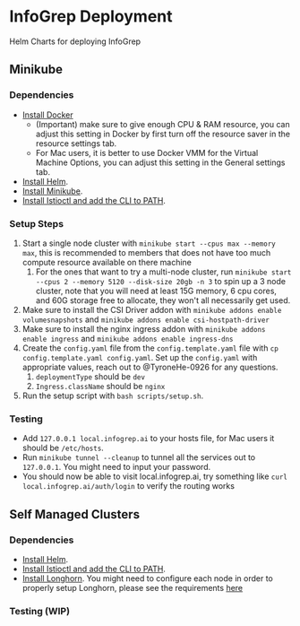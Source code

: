 # InfoGrep Deployment

Helm Charts for deploying InfoGrep

## Minikube

### Dependencies

- [Install Docker](https://docker.com)
  - (Important) make sure to give enough CPU & RAM resource, you can adjust this setting in Docker by first turn off the resource saver in the resource settings tab.
  - For Mac users, it is better to use Docker VMM for the Virtual Machine Options, you can adjust this setting in the General settings tab.
- [Install Helm](https://helm.sh/docs/intro/install/).
- [Install Minikube](https://minikube.sigs.k8s.io/docs/start/?arch=%2Fmacos%2Farm64%2Fstable%2Fbinary+download).
- [Install Istioctl and add the CLI to PATH](https://istio.io/latest/docs/setup/additional-setup/download-istio-release/).

### Setup Steps

1. Start a single node cluster with `minikube start --cpus max --memory max`, this is recommended to members that does not have too much compute resource available on there machine
   1. For the ones that want to try a multi-node cluster, run `minikube start --cpus 2 --memory 5120 --disk-size 20gb -n 3` to spin up a 3 node cluster, note that you will need at least 15G memory, 6 cpu cores, and 60G storage free to allocate, they won't all necessarily get used.
2. Make sure to install the CSI Driver addon with `minikube addons enable volumesnapshots` and `minikube addons enable csi-hostpath-driver`
3. Make sure to install the nginx ingress addon with `minikube addons enable ingress` and `minikube addons enable ingress-dns`
4. Create the `config.yaml` file from the `config.template.yaml` file with `cp config.template.yaml config.yaml`. Set up the `config.yaml` with appropriate values, reach out to @TyroneHe-0926 for any questions.
   1. `deploymentType` should be `dev`
   2. `Ingress.className` should be `nginx`
5. Run the setup script with `bash scripts/setup.sh`.

### Testing

- Add `127.0.0.1 local.infogrep.ai` to your hosts file, for Mac users it should be `/etc/hosts`.
- Run `minikube tunnel --cleanup` to tunnel all the services out to `127.0.0.1`. You might need to input your password.
- You should now be able to visit local.infogrep.ai, try something like `curl local.infogrep.ai/auth/login` to verify the routing works

## Self Managed Clusters

### Dependencies

- [Install Helm](https://helm.sh/docs/intro/install/).
- [Install Istioctl and add the CLI to PATH](https://istio.io/latest/docs/setup/additional-setup/download-istio-release/).
- [Install Longhorn](https://longhorn.io/docs/1.8.1/deploy/install/install-with-helm/). You might need to configure each node in order to properly setup Longhorn, please see the requirements [here](https://longhorn.io/docs/1.8.1/deploy/install/#installation-requirements)

### Testing (WIP)

